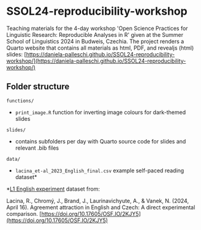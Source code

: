 # SSOL24-reproducibility-workshop
Teaching materials for the 4-day workshop 'Open Science Practices for Linguistic Research: Reproducible Analyses in R' given at the Summer School of Linguistics 2024 in Budweis, Czechia. The project renders a Quarto website that contains all materials as html, PDF, and revealjs (html) slides: [https://daniela-palleschi.github.io/SSOL24-reproducibility-workshop/](https://daniela-palleschi.github.io/SSOL24-reproducibility-workshop/)

## Folder structure

`functions/`
  
  - `print_image.R` function for inverting image colours for dark-themed slides
  
`slides/`

  - contains subfolders per day with Quarto source code for slides and relevant .bib files

`data/`

  - `lacina_et-al_2023_English_final.csv` example self-paced reading dataset*

\*[L1 English experiment](https://osf.io/2kjy5/) dataset from:

Lacina, R., Chromý, J., Brand, J., Laurinavichyute, A., & Vanek, N. (2024, April 16). Agreement attraction in English and Czech: A direct experimental comparison. [https://doi.org/10.17605/OSF.IO/2KJY5](https://doi.org/10.17605/OSF.IO/2KJY5)